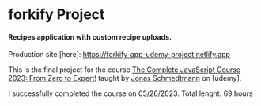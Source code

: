 # forkify Project

#### Recipes application with custom recipe uploads.

Production site [here]: <https://forkify-app-udemy-project.netlify.app>

This is the final project for the course [The Complete JavaScript Course 2023: From Zero to Expert!] taught by
[Jonas Schmedtmann] on [udemy].

I successfully completed the course on 05/26/2023.
Total lenght: 69 hours

[Jonas Schmedtmann]: https://www.udemy.com/user/jonasschmedtmann/
[The Complete JavaScript Course 2023: From Zero to Expert!]: https://www.udemy.com/course/the-complete-javascript-course/
